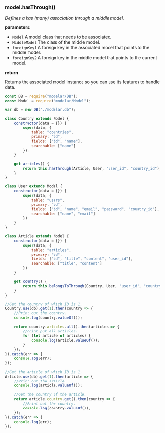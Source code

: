 ### model.hasThrough()

*Defines a has (many) association through a middle model.*

**parameters:**

- `Model` A model class that needs to be associated.
- `MiddleModel` The class of the middle model. 
- `foreignKey1` A foreign key in the associated model that points to the 
    middle model.
- `foreignKey2` A foreign key in the middle model that points to the current 
    model.

**return**

Returns the associated model instance so you can use its features to handle 
data.

```javascript
const DB = require("modelar/DB");
const Model = require("modelar/Model");

var db = new DB("./modelar.db");

class Country extends Model {
    constructor(data = {}) {
        super(data, {
            table: "countries",
            primary: "id",
            fields: ["id", "name"],
            searchable: ["name"]
        });
    }

    get articles() {
        return this.hasThrough(Article, User, "user_id", "country_id");
    }
}

class User extends Model {
    constructor(data = {}) {
        super(data, {
            table: "users",
            primary: "id",
            fields: ["id", "name", "email", "password", "country_id"],
            searchable: ["name", "email"]
        });
    }
}

class Article extends Model {
    constructor(data = {}) {
        super(data, {
            table: "articles",
            primary: "id",
            fields: ["id", "title", "content", "user_id"],
            searchable: ["title", "content"]
        });
    }

    get country() {
        return this.belongsToThrough(Country, User, "user_id", "country_id");
    }
}

//Get the country of which ID is 1.
Country.use(db).get(1).then(country => {
    //Print out the country.
    console.log(country.valueOf());

    return country.articles.all().then(articles => {
        //Print put all articles.
        for (let article of articles) {
            console.log(article.valueOf());
        }
    });
}).catch(err => {
    console.log(err);
});

//Get the article of which ID is 1.
Article.use(db).get(1).then(article => {
    //Print out the article.
    console.log(article.valueOf());

    //Get the country of the article.
    return article.country.get().then(country => {
        //Print out the country.
        console.log(country.valueOf());
    });
}).catch(err => {
    console.log(err);
});
```